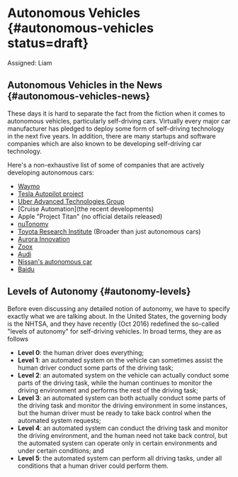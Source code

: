 # Autonomous Vehicles {#autonomous-vehicles status=draft}

Assigned: Liam

## Autonomous Vehicles in the News {#autonomous-vehicles-news}

These days it is hard to separate the fact from the fiction when it comes to autonomous vehicles, particularly self-driving cars. Virtually every major car manufacturer has pledged to deploy some form of self-driving technology in the next five years. In addition, there are many startups and software companies which are also known to be developing self-driving car technology.

Here's a non-exhaustive list of some of companies that are actively developing autonomous cars:

 * [Waymo](https://waymo.com/)
 * [Tesla Autopilot project](https://www.tesla.com/en_CA/autopilot?redirect=no)
 * [Uber Advanced Technologies Group](https://www.uber.com/info/atg/)
 * [Cruise Automation](the recent developments)
 * Apple "Project Titan" (no official details released)
 * [nuTonomy](http://nutonomy.com/)
 * [Toyota Research Institute](http://www.tri.global/) (Broader than just autonomous cars)
 * [Aurora Innovation](https://aurora.tech/)
 * [Zoox](http://zoox.com/)
 * [Audi](https://techcrunch.com/2017/06/06/audi-is-the-first-to-test-autonomous-vehicles-in-new-york/)
 * [Nissan's autonomous car](https://www.nissanusa.com/blog/autonomous-drive-car)
 * [Baidu](http://usa.baidu.com/adu/)


## Levels of Autonomy {#autonomy-levels}

Before even discussing any detailed notion of autonomy, we have to specify exactly what we are talking about. In the United States, the governing body is the NHTSA, and they have recently (Oct 2016) redefined the so-called "levels of autonomy" for self-driving vehicles. In broad terms, they are as follows


 * **Level 0**: the human driver does everything;
 * **Level 1**: an automated system on the vehicle can sometimes assist the human
driver conduct some parts of the driving task;
 * **Level 2**: an automated system on the vehicle can actually conduct some parts of the driving task, while the human continues to monitor the driving environment and performs the rest of the driving task;
 * **Level 3**: an automated system can both actually conduct some parts of the driving task and monitor the driving environment in some instances, but the human driver must be ready to take back control when the automated system requests;
 * **Level 4**: an automated system can conduct the driving task and monitor the driving environment, and the human need not take back control, but the automated system can operate only in certain environments and under certain conditions; and
 * **Level 5**: the automated system can perform all driving tasks, under all conditions that a human driver could perform them.

